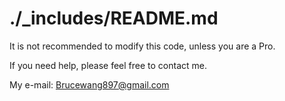 # ./_includes/README.md

It is not recommended to modify this code, unless you are a Pro.

If you need help, please feel free to contact me.

My e-mail: Brucewang897@gmail.com
